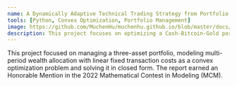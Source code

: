```yaml
---
name: A Dynamically Adaptive Technical Trading Strategy from Portfolio Optimization Perspective
tools: [Python, Convex Optimization, Portfolio Management]
image: https://github.com/MuchenHu/muchenhu.github.io/blob/master/docs/convex-optimization.png?raw=true
description: This project focuses on optimizing a Cash-Bitcoin-Gold portfolio by extracting effective long signals for each asset using a combination of technical indicators and correlation analysis. The project also involves modeling multi-period wealth allocation as a convex optimization problem, incorporating linear fixed transaction costs and solving it in closed form.
---
```


This project focused on managing a three-asset portfolio, modeling multi-period wealth allocation with linear fixed transaction costs as a convex optimization problem and solving it in closed form. The report earned an Honorable Mention in the 2022 Mathematical Contest in Modeling (MCM).